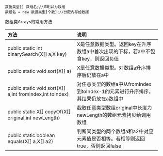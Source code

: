 ```
数据类型[] 数组名;//声明以为数组
数组名 = new 数据类型[个数];//分配内存给数据
```

数组类Arrays的常用方法

| 方法 | 说明 |
| :--- | :--- |
| public static int binarySearch\(X\[\] a,X key\) | X是任意数据类型。返回key在升序数组a中首次出现的下标，若a中不包含key，则返回负值 |
| public static void sort\(X\[\] a\) | X是任意数据类型。对数组a升序排序后仍放在a中 |
| public static void sort\(X\[\] a,int fromIndex,int toIndex\) | 对任意类型的数组a中从fromIndex到toIndex-1的元素进行升序排序，其结果仍放在a数组中 |
| public static X\[\] copyOf\(X\[\] original,int newLength\) | 截取任意类型数组original中长度为newLength的数组元素拷贝给调用数组 |
| public static boolean equals\(X\[\] a,X\[\] a2\) | 判断同类型的两个数组a和a2中对应元素值是否相等。若相等则返回true，否则返回false |



